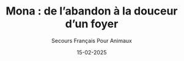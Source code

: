 ---
title: "Mona : de l’abandon à la douceur d’un foyer"
slug: "mona-abandon"
date: "15-02-2025"
author: "Secours Français Pour Animaux"
image: "/Mona.webp"
text1: |
  Il y a encore quelques mois, Mona n’était qu’un petit fantôme errant, tapie dans un coin de terrain, invisible aux yeux du monde. Livrée à elle-même après avoir été abandonnée, elle survivait comme elle le pouvait, fuyant à la moindre approche, méfiante de tout contact humain.
text2: |
  Au début, impossible de l’approcher. À la moindre tentative, elle disparaissait dans l’ombre, persuadée que le monde n’avait rien de bon à lui offrir. Pourtant, nous savions qu’avec de la patience et de la bienveillance, nous pouvions lui prouver le contraire. Alors, jour après jour, nous avons pris le temps de lui montrer qu’elle n’avait plus à se méfier. Un regard apaisant, quelques friandises déposées non loin, une main tendue sans jamais brusquer… Peu à peu, Mona a commencé à baisser sa garde.
text3: |
  Puis un jour, elle s’est laissée approcher. Juste un instant, fugace mais précieux, comme si elle décidait enfin de nous faire confiance. À partir de là, tout a changé. Grâce aux soins et à l’amour que nous lui avons offerts, elle a compris qu’elle avait le droit, elle aussi, à une seconde chance.
text4: |
  Aujourd’hui, Mona n’est plus une âme solitaire livrée à la folie humaine. Elle a trouvé un foyer chaleureux, une famille aimante auprès de laquelle elle pourra profiter sereinement de ses vieux jours. Elle qui n’avait connu que l’abandon découvre enfin ce que signifie être aimée.
text5: |
  Son histoire, c’est celle de tant d’autres. C’est pour eux que nous nous battons chaque jour. Parce que chaque animal mérite une main tendue, une nouvelle vie, une fin heureuse.
text6: |
  Merci à ceux qui ouvrent leur cœur, qui offrent un foyer, qui soutiennent notre combat. Chaque geste compte.
---